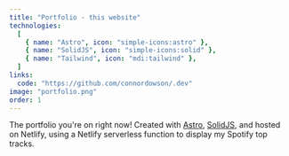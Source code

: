 ```yaml
---
title: "Portfolio - this website"
technologies:
  [
    { name: "Astro", icon: "simple-icons:astro" },
    { name: "SolidJS", icon: "simple-icons:solid" },
    { name: "Tailwind", icon: "mdi:tailwind" },
  ]
links:
  code: "https://github.com/connordowson/.dev"
image: "portfolio.png"
order: 1
---
```


The portfolio you're on right now! Created with [Astro](https://astro.build), [SolidJS](https://www.solidjs.com/), and hosted on Netlify, using a Netlify serverless function to display my Spotify top tracks.
